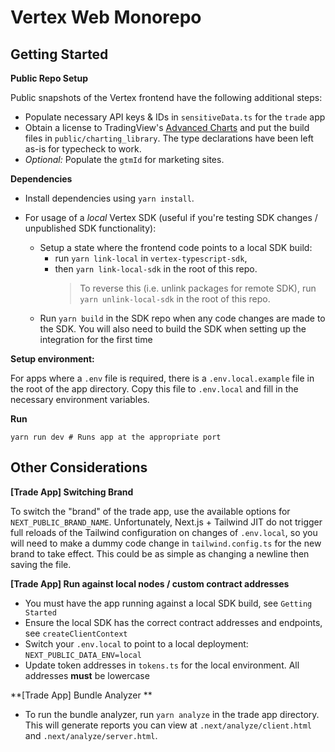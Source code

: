 # Vertex Web Monorepo

## Getting Started

**Public Repo Setup**

Public snapshots of the Vertex frontend have the following additional steps:

- Populate necessary API keys & IDs in `sensitiveData.ts` for the `trade` app
- Obtain a license to TradingView's [Advanced Charts](https://www.tradingview.com/charting-library-docs/) and put the
  build files in `public/charting_library`. The type declarations have been left as-is for typecheck to work.
- _Optional:_ Populate the `gtmId` for marketing sites.

**Dependencies**

- Install dependencies using `yarn install`.
- For usage of a _local_ Vertex SDK (useful if you're testing SDK changes / unpublished SDK functionality):

    - Setup a state where the frontend code points to a local SDK build:
        - run `yarn link-local` in `vertex-typescript-sdk`,
        - then `yarn link-local-sdk` in the root of this repo.
          > To reverse this (i.e. unlink packages for remote SDK), run `yarn unlink-local-sdk` in the root of this repo.
    - Run `yarn build` in the SDK repo when any code changes are made to the SDK. You will also need to build the
      SDK
      when setting up the integration for the first time

**Setup environment:**

For apps where a `.env` file is required, there is a `.env.local.example` file in the root of the app directory.
Copy this file to `.env.local` and fill in the necessary environment variables.

**Run**

```shell
yarn run dev # Runs app at the appropriate port
```

## Other Considerations

**[Trade App] Switching Brand**

To switch the "brand" of the trade app, use the available options for `NEXT_PUBLIC_BRAND_NAME`. Unfortunately,
Next.js + Tailwind JIT
do not trigger full reloads of the Tailwind configuration on changes of `.env.local`, so you will need to make a dummy
code change in `tailwind.config.ts` for the new brand to take effect. This could be as simple as changing a newline
then saving the file.

**[Trade App] Run against local nodes / custom contract addresses**

- You must have the app running against a local SDK build, see `Getting Started`
- Ensure the local SDK has the correct contract addresses and endpoints, see `createClientContext`
- Switch your `.env.local` to point to a local deployment: `NEXT_PUBLIC_DATA_ENV=local`
- Update token addresses in `tokens.ts` for the local environment. All addresses **must** be lowercase

**[Trade App] Bundle Analyzer **

- To run the bundle analyzer, run `yarn analyze` in the trade app directory. This will generate reports you can view
  at `.next/analyze/client.html` and `.next/analyze/server.html`.
